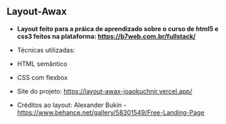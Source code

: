 ## Layout-Awax
- **Layout feito para a práica de aprendizado sobre o curso de html5 e css3 feitos na plataforma:  https://b7web.com.br/fullstack/**
- Técnicas utilizadas:
- HTML semântico
- CSS com flexbox

- Site do projeto: https://layout-awax-joaokuchnir.vercel.app/

- Créditos ao layout: Alexander Bukin - https://www.behance.net/gallery/58301549/Free-Landing-Page
